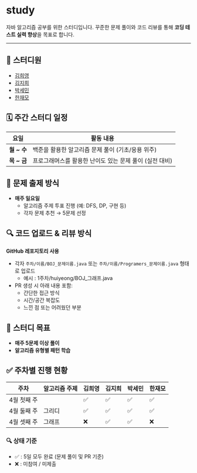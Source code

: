 # study

자바 알고리즘 공부를 위한 스터디입니다. 꾸준한 문제 풀이와 코드 리뷰를 통해 **코딩 테스트 실력 향상**을 목표로 합니다.

---

## 👥 스터디원

- [김희영](https://github.com/Huiyeongkim)
- [김지희](https://github.com/bear1230)
- [박세민](https://github.com/semInDev)  
- [한재모](https://github.com/Hanjaemo)  


## 🗓️ 주간 스터디 일정

| 요일       | 활동 내용                                               |
|------------|----------------------------------------------------------|
| **월 ~ 수** | 백준을 활용한 알고리즘 문제 풀이 (기초/응용 위주)        |
| **목 ~ 금** | 프로그래머스를 활용한 난이도 있는 문제 풀이 (실전 대비)  |


## 📌 문제 출제 방식

- **매주 일요일**
  - 알고리즘 주제 투표 진행 (예: DFS, DP, 구현 등)
  - 각자 문제 추천 → 5문제 선정


## 🔍 코드 업로드 & 리뷰 방식

**GitHub 레포지토리 사용**

- 각자 `주차/이름/BOJ_문제이름.java`  또는 `주차/이름/Programers_문제이름.java`  형태로 업로드
    - 예시 : 1주차/huiyeong/BOJ_그래프.java
- PR 생성 시 아래 내용 포함:
    - 간단한 접근 방식
    - 시간/공간 복잡도
    - 느낀 점 또는 어려웠던 부분

## 🎯 스터디 목표
- **매주 5문제 이상 풀이**
- **알고리즘 유형별 패턴 학습**


## ✅ 주차별 진행 현황

| 주차        | 알고리즘 주제 | 김희영 | 김지희 | 박세민 | 한재모 |
|-------------|----------------|--------|--------|--------|--------|
| 4월 첫째 주 |         |   ✅ |   ✅ |    ✅ | ✅     |✅
| 4월 둘째 주 |   그리디   |    ✅     |   ✅      |       ✅  |   ✅      |
| 4월 셋째 주 |   그래프   |    ❌     |   ✅      |       ✅  |   ❌      |

### 🔍 상태 기준
- ✅ : 5일 모두 완료 (문제 풀이 및 PR 기준)
- ❌ : 미참여 / 미제출




